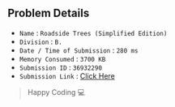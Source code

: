 ## Problem Details 
 
- `Name`                      : `Roadside Trees (Simplified Edition)`
- `Division`                  : `B.`
- `Date / Time of Submission` : `280 ms`
- `Memory Consumed`           : `3700 KB`
- `Submission ID`             : `36932290`
- `Submission Link`           : [Click Here](http://codeforces.com/contest/265/submission/36932290)

> Happy Coding   :computer: